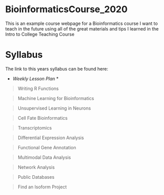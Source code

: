 # **BioinformaticsCourse_2020**

This is an example course webpage for a Bioinformatics course I want to teach in the future using all of the great materials and tips I learned in the Intro to College Teaching Course

# Syllabus

The link to this years syllabus can be found here:

* *Weekly Lesson Plan* *

> Writing R Functions

> Machine Learning for Bioinformatics

> Unsupervised Learning in Neurons

> Cell Fate Bioinformatics

> Transcriptomics

> Differential Expression Analysis

> Functional Gene Annotation

> Multimodal Data Analysis

> Network Analysis

> Public Databases

> Find an Isoform Project

